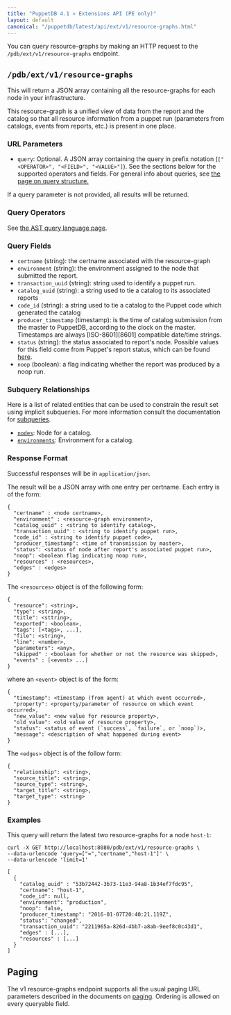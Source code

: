 ```yaml
---
title: "PuppetDB 4.1 » Extensions API (PE only)"
layout: default
canonical: "/puppetdb/latest/api/ext/v1/resource-graphs.html"
---
```


[paging]: ../../query/v4/paging.html
[query]: ../../query/v4/query.html
[subqueries]: ../../query/v4/ast.html#subquery-operators
[ast]: ../../query/v4/ast.html
[environments]: ../../query/v4/environments.html
[nodes]: ../../query/v4/nodes.html
[statuses]: /puppet/latest/reference/format_report.html#puppettransactionreport

You can query resource-graphs by making an HTTP request to the
`/pdb/ext/v1/resource-graphs` endpoint.

## `/pdb/ext/v1/resource-graphs`

This will return a JSON array containing all the resource-graphs for each node
in your infrastructure.

This resource-graph is a unified view of data from the report and the catalog so
that all resource information from a puppet run (parameters from catalogs,
events from reports, etc.) is present in one place.

### URL Parameters

* `query`: Optional. A JSON array containing the query in prefix notation
  (`["<OPERATOR>", "<FIELD>", "<VALUE>"]`). See the sections below for the
  supported operators and fields. For general info about queries, see
  [the page on query structure.][query]

If a query parameter is not provided, all results will be returned.

### Query Operators

See [the AST query language page][ast].

### Query Fields

* `certname` (string): the certname associated with the resource-graph
* `environment` (string): the environment assigned to the node that submitted
  the report.
* `transaction_uuid` (string): string used to identify a puppet run.
* `catalog_uuid` (string): a string used to tie a catalog to its associated
  reports
* `code_id` (string): a string used to tie a catalog to the Puppet code which
  generated the catalog
* `producer_timestamp` (timestamp): is the time of catalog submission from the
  master to PuppetDB, according to the clock on the master. Timestamps are
  always [ISO-8601][8601] compatible date/time strings.
* `status` (string): the status associated to report's node. Possible values for
  this field come from Puppet's report status, which can be found
  [here][statuses].
* `noop` (boolean): a flag indicating whether the report was produced by a noop
  run.

### Subquery Relationships

Here is a list of related entities that can be used to constrain the result set
using implicit subqueries. For more information consult the documentation for
[subqueries][subqueries].

* [`nodes`][nodes]: Node for a catalog.
* [`environments`][environments]: Environment for a catalog.

### Response Format

Successful responses will be in `application/json`.

The result will be a JSON array with one entry per certname. Each entry is of
the form:

    {
      "certname" : <node certname>,
      "environment" : <resource-graph environment>,
      "catalog_uuid" : <string to identify catalog>,
      "transaction_uuid" : <string to identify puppet run>,
      "code_id" : <string to identify puppet code>,
      "producer_timestamp": <time of transmission by master>,
      "status": <status of node after report's associated puppet run>,
      "noop": <boolean flag indicating noop run>,
      "resources" : <resources>,
      "edges" : <edges>
    }

The `<resources>` object is of the following form:

    {
      "resource": <string>,
      "type": <string>,
      "title": <sttring>,
      "exported": <boolean>,
      "tags": [<tags>, ...],
      "file": <string>,
      "line": <number>,
      "parameters": <any>,
      "skipped" : <boolean for whether or not the resource was skipped>, 
      "events" : [<event> ...]
    }

where an `<event>` object is of the form:

    {
      "timestamp": <timestamp (from agent) at which event occurred>,
      "property": <property/parameter of resource on which event occurred>,
      "new_value": <new value for resource property>,
      "old_value": <old value of resource property>,
      "status": <status of event (`success`, `failure`, or `noop`)>,
      "message": <description of what happened during event>
    }

The `<edges>` object is of the follow form:

    {
      "relationship": <string>,
      "source_title": <string>,
      "source_type": <string>,
      "target_title": <string>,
      "target_type": <string>
    }

### Examples

This query will return the latest two resource-graphs for a node `host-1`:

    curl -X GET http://localhost:8080/pdb/ext/v1/resource-graphs \
    --data-urlencode 'query=["=","certname","host-1"]' \
    --data-urlencode 'limit=1' 

    [
      {
        "catalog_uuid" : "53b72442-3b73-11e3-94a8-1b34ef7fdc95",
        "certname": "host-1",
        "code_id": null,
        "environment": "production",
        "noop": false,
        "producer_timestamp": "2016-01-07T20:40:21.119Z",
        "status": "changed",
        "transaction_uuid": "2211965a-826d-4bb7-a8ab-9eef8c0c43d1",
        "edges" : [...],
        "resources" : [...]
      }
    ]

## Paging

The v1 resource-graphs endpoint supports all the usual paging URL parameters
described in the documents on [paging][paging]. Ordering is allowed on every
queryable field.

